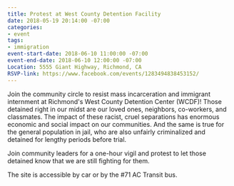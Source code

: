 ```yaml
---
title: Protest at West County Detention Facility
date: 2018-05-19 20:14:00 -07:00
categories:
- event
tags:
- immigration
event-start-date: 2018-06-10 11:00:00 -07:00
event-end-date: 2018-06-10 12:00:00 -07:00
Location: 5555 Giant Highway, Richmond, CA
RSVP-link: https://www.facebook.com/events/1283494838453152/
---
```


Join the community circle to resist mass incarceration and immigrant internment at Richmond's West County Detention Center (WCDF)! Those detained right in our midst are our loved ones, neighbors, co-workers, and classmates. The impact of these racist, cruel separations has enormous economic and social impact on our communities. And the same is true for the general population in jail, who are also unfairly criminalized and detained for lengthy periods before trial.

Join community leaders for a one-hour vigil and protest to let those detained know that we are still fighting for them.

The site is accessible by car or by the #71 AC Transit bus.